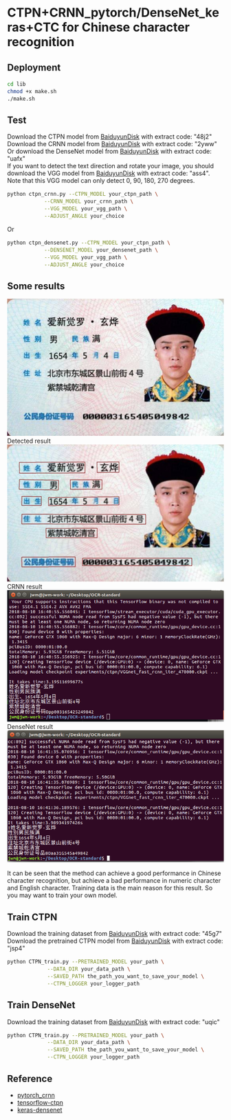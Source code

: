 # CTPN+CRNN_pytorch/DenseNet_keras+CTC for Chinese character recognition





## Deployment
```Bash
cd lib
chmod +x make.sh
./make.sh
```

## Test
Download the CTPN model from [BaiduyunDisk](https://pan.baidu.com/s/1CGwxKrJr5gtznGtM05Y4HA) with extract code: "48j2"<br>
Download the CRNN model from [BaiduyunDisk](https://pan.baidu.com/s/1wTM-mBX0Beg-xkLZuhLwog) with extract code: "2yww"<br>
Or download the DenseNet model from [BaiduyunDisk](https://pan.baidu.com/s/1qUJ4NNY2tKGE0ll_QGuGXA) with extract code: "uafx"<br>
If you want to detect the text direction and rotate your image, you should download the VGG model from [BaiduyunDisk](https://pan.baidu.com/s/1L14LJYmkU37S-aAXl06CAg) with extract code: "ass4". Note that this VGG model can only detect 0, 90, 180, 270 degrees.<br>

```Bash
python ctpn_crnn.py --CTPN_MODEL your_ctpn_path \
		    --CRNN_MODEL your_crnn_path \
		    --VGG_MODEL your_vgg_path \
		    --ADJUST_ANGLE your_choice
```
Or
```Bash
python ctpn_densenet.py --CTPN_MODEL your_ctpn_path \
			--DENSENET_MODEL your_densenet_path \
			--VGG_MODEL your_vgg_path \
			--ADJUST_ANGLE your_choice
```

## Some results
![](https://github.com/csjiangwm/OCR-standard/blob/master/images/timg.jpg)<br>
Detected result<br>
![](https://github.com/csjiangwm/OCR-standard/blob/master/images/result.jpg)<br>
CRNN result<br>
![](https://github.com/csjiangwm/OCR-standard/blob/master/images/crnn.png)<br>
DenseNet result<br>
![](https://github.com/csjiangwm/OCR-standard/blob/master/images/densenet.png) <br>

It can be seen that the method can achieve a good performance in Chinese character recognition, but achieve a bad performance in numeric character and English character. Training data is the main reason for this result. So you may want to train your own model.


## Train CTPN
Download the training dataset from [BaiduyunDisk](https://pan.baidu.com/s/1ut_8j4ndwpzWG4sWAjLbrA) with extract code: "45g7"<br>
Download the pretrained CTPN model from [BaiduyunDisk](https://pan.baidu.com/s/136nhJP-0gMCupvTcSjcqKw) with extract code: "jsp4"<br>

```Bash
python CTPN_train.py --PRETRAINED_MODEL your_path \
		     --DATA_DIR your_data_path \
		     --SAVED_PATH the_path_you_want_to_save_your_model \
		     --CTPN_LOGGER your_logger_path
```

## Train DenseNet
Download the training dataset from [BaiduyunDisk](https://pan.baidu.com/s/1IRdf7P6JDV6HZQkJFGfgwA) with extract code: "uqic"<br>


```Bash
python CTPN_train.py --PRETRAINED_MODEL your_path \
		     --DATA_DIR your_data_path \
		     --SAVED_PATH the_path_you_want_to_save_your_model \
		     --CTPN_LOGGER your_logger_path
```





## Reference

- [pytorch_crnn](https://github.com/meijieru/crnn.pytorch.git)    
- [tensorflow-ctpn](https://github.com/eragonruan/text-detection-ctpn )
- [keras-densenet](https://github.com/YCG09/chinese_ocr)

